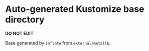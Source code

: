 # Auto-generated Kustomize base directory
**DO NOT EDIT**

Base generated by `inflate` from `external/metallb`.
